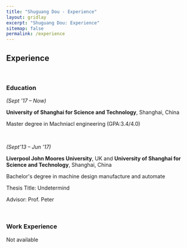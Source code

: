 ```yaml
---
title: "Shuguang Dou - Experience"
layout: gridlay
excerpt: "Shuguang Dou: Experience"
sitemap: false
permalink: /experience
---
```


## Experience
<p>&nbsp;</p>

<h3>Education</h3>

<p><em>(Sept &rsquo;17 &ndash; Now)</em></p>

<p><strong>University of Shanghai for Science and Technology</strong>, Shanghai, China</p>

<p>Master degree in Machniacl engineering (GPA:3.4/4.0)</p>

<p>&nbsp;</p>

<p><em>(Sept&rsquo;13 &ndash; Jun &rsquo;17)</em></p>

<p> <strong>Liverpool John Moores University</strong>, UK and <strong>University of Shanghai for Science and Technology</strong>, Shanghai, China</p>

<p>Bachelor's degree in machine design manufacture and automate</p>

<p>Thesis Title: Undetermind</p>

<p>Advisor: Prof. Peter </p>

<p>&nbsp;</p>

<h3>Work Experience</h3>
<p>Not available</p>
